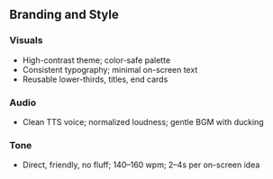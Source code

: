 ## Branding and Style

### Visuals
- High-contrast theme; color-safe palette
- Consistent typography; minimal on-screen text
- Reusable lower-thirds, titles, end cards

### Audio
- Clean TTS voice; normalized loudness; gentle BGM with ducking

### Tone
- Direct, friendly, no fluff; 140–160 wpm; 2–4s per on-screen idea
